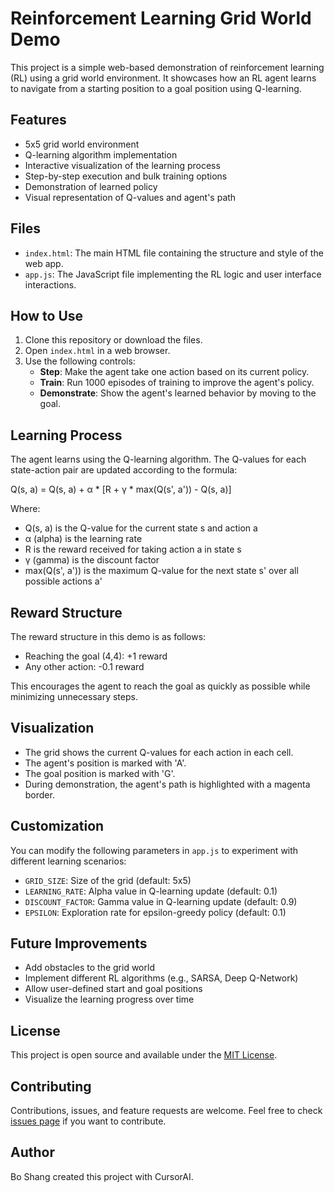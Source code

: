 # Reinforcement Learning Grid World Demo

This project is a simple web-based demonstration of reinforcement learning (RL) using a grid world environment. It showcases how an RL agent learns to navigate from a starting position to a goal position using Q-learning.

## Features

- 5x5 grid world environment
- Q-learning algorithm implementation
- Interactive visualization of the learning process
- Step-by-step execution and bulk training options
- Demonstration of learned policy
- Visual representation of Q-values and agent's path

## Files

- `index.html`: The main HTML file containing the structure and style of the web app.
- `app.js`: The JavaScript file implementing the RL logic and user interface interactions.

## How to Use

1. Clone this repository or download the files.
2. Open `index.html` in a web browser.
3. Use the following controls:
   - **Step**: Make the agent take one action based on its current policy.
   - **Train**: Run 1000 episodes of training to improve the agent's policy.
   - **Demonstrate**: Show the agent's learned behavior by moving to the goal.

## Learning Process

The agent learns using the Q-learning algorithm. The Q-values for each state-action pair are updated according to the formula:

Q(s, a) = Q(s, a) + α * [R + γ * max(Q(s', a')) - Q(s, a)]

Where:
- Q(s, a) is the Q-value for the current state s and action a
- α (alpha) is the learning rate
- R is the reward received for taking action a in state s
- γ (gamma) is the discount factor
- max(Q(s', a')) is the maximum Q-value for the next state s' over all possible actions a'

## Reward Structure

The reward structure in this demo is as follows:
- Reaching the goal (4,4): +1 reward
- Any other action: -0.1 reward

This encourages the agent to reach the goal as quickly as possible while minimizing unnecessary steps.

## Visualization

- The grid shows the current Q-values for each action in each cell.
- The agent's position is marked with 'A'.
- The goal position is marked with 'G'.
- During demonstration, the agent's path is highlighted with a magenta border.

## Customization

You can modify the following parameters in `app.js` to experiment with different learning scenarios:

- `GRID_SIZE`: Size of the grid (default: 5x5)
- `LEARNING_RATE`: Alpha value in Q-learning update (default: 0.1)
- `DISCOUNT_FACTOR`: Gamma value in Q-learning update (default: 0.9)
- `EPSILON`: Exploration rate for epsilon-greedy policy (default: 0.1)

## Future Improvements

- Add obstacles to the grid world
- Implement different RL algorithms (e.g., SARSA, Deep Q-Network)
- Allow user-defined start and goal positions
- Visualize the learning progress over time

## License

This project is open source and available under the [MIT License](LICENSE).

## Contributing

Contributions, issues, and feature requests are welcome. Feel free to check [issues page](https://github.com/yourusername/rl-grid-world-demo/issues) if you want to contribute.

## Author

Bo Shang created this project with CursorAI.
